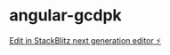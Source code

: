 # angular-gcdpk

[Edit in StackBlitz next generation editor ⚡️](https://stackblitz.com/~/github.com/meichingko/angular-gcdpk)